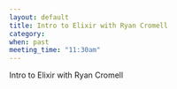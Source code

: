 ```yaml
---
layout: default
title: Intro to Elixir with Ryan Cromell
category:
when: past
meeting_time: "11:30am"
---
```


Intro to Elixir with Ryan Cromell
